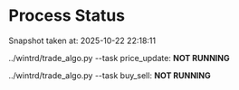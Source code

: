 # Process Status

Snapshot taken at: 2025-10-22 22:18:11

../wintrd/trade_algo.py --task price_update: **NOT RUNNING**

../wintrd/trade_algo.py --task buy_sell: **NOT RUNNING**

